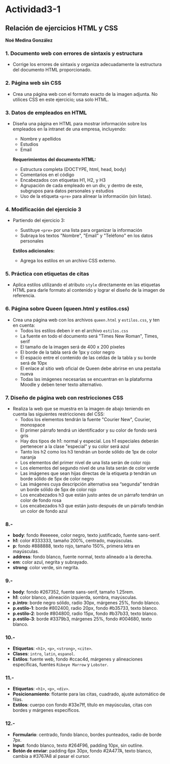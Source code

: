 # Actividad3-1  
## Relación de ejercicios HTML y CSS  
**Noé Medina González**  

### 1. Documento web con errores de sintaxis y estructura  
- Corrige los errores de sintaxis y organiza adecuadamente la estructura del documento HTML proporcionado.

### 2. Página web sin CSS  
- Crea una página web con el formato exacto de la imagen adjunta. No utilices CSS en este ejercicio; usa solo HTML.

### 3. Datos de empleados en HTML  
- Diseña una página en HTML para mostrar información sobre los empleados en la intranet de una empresa, incluyendo:
  - Nombre y apellidos
  - Estudios
  - Email

  **Requerimientos del documento HTML:**
  - Estructura completa (DOCTYPE, html, head, body)
  - Comentarios en el código
  - Encabezados con etiquetas H1, H2, y H3
  - Agrupación de cada empleado en un div, y dentro de este, subgrupos para datos personales y estudios
  - Uso de la etiqueta `<pre>` para alinear la información (sin listas).

### 4. Modificación del ejercicio 3  
- Partiendo del ejercicio 3:
  - Sustituye `<pre>` por una lista para organizar la información
  - Subraya los textos "Nombre", "Email" y "Teléfono" en los datos personales

  **Estilos adicionales:**
  - Agrega los estilos en un archivo CSS externo.

### 5. Práctica con etiquetas de citas  
- Aplica estilos utilizando el atributo `style` directamente en las etiquetas HTML para darle formato al contenido y lograr el diseño de la imagen de referencia.

### 6. Página sobre Queen (queen.html y estilos.css)  
- Crea una página web con los archivos `queen.html` y `estilos.css`, y ten en cuenta:
  - Todos los estilos deben ir en el archivo `estilos.css`
  - La fuente en todo el documento será "Times New Roman", Times, serif
  - El tamaño de la imagen será de 400 x 200 píxeles
  - El borde de la tabla será de 1px y color negro
  - El espacio entre el contenido de las celdas de la tabla y su borde será de 10px
  - El enlace al sitio web oficial de Queen debe abrirse en una pestaña nueva
  - Todas las imágenes necesarias se encuentran en la plataforma Moodle y deben tener texto alternativo.

### 7. Diseño de página web con restricciones CSS  
- Realiza la web que se muestra en la imagen de abajo teniendo en cuenta las siguientes restricciones del CSS:
  - Todos los elementos tendrán la fuente "Courier New", Courier, monospace
  - El primer párrafo tendrá un identificador y su color de fondo será gris
  - Hay dos tipos de h1: normal y especial. Los h1 especiales deberán pertenecer a la clase "especial" y su color será azul
  - Tanto los h2 como los h3 tendrán un borde sólido de 1px de color naranja
  - Los elementos del primer nivel de una lista serán de color rojo
  - Los elementos del segundo nivel de una lista serán de color verde
  - Las imágenes que sean hijas directas de la etiqueta p tendrán un borde sólido de 5px de color negro
  - Las imágenes cuya descripción alternativa sea “segunda” tendrán un borde sólido de 5px de color rojo
  - Los encabezados h3 que están justo antes de un párrafo tendrán un color de fondo rosa
  - Los encabezados h3 que están justo después de un párrafo tendrán un color de fondo azul

### 8.-

- **body**: fondo #eeeeee, color negro, texto justificado, fuente sans-serif.
- **h1**: color #333333, tamaño 200%, centrado, mayúsculas.
- **p**: fondo #888888, texto rojo, tamaño 150%, primera letra en mayúsculas.
- **address**: fondo blanco, fuente normal, texto alineado a la derecha.
- **em**: color azul, negrita y subrayado.
- **strong**: color verde, sin negrita.

### 9.-

- **body**: fondo #267352, fuente sans-serif, tamaño 1.25rem.
- **h1**: color blanco, alineación izquierda, sombra, mayúsculas.
- **p.intro**: borde negro sólido, radio 30px, márgenes 25%, fondo blanco.
- **p.estilo-1**: borde #802400, radio 20px, fondo #b35733, texto blanco.
- **p.estilo-2**: borde #804800, radio 15px, fondo #b37b33, texto blanco.
- **p.estilo-3**: borde #3379b3, márgenes 25%, fondo #004680, texto blanco.

### 10.-

- **Etiquetas**: `<h1>`, `<p>`, `<strong>`, `<cite>`.
- **Clases**: `intro`, `latin`, `espanol`.
- **Estilos**: fuente web, fondo #ccac4d, márgenes y alineaciones específicas, fuentes `Ribeye Marrow` y `Lobster`.

### 11.-

- **Etiquetas**: `<h1>`, `<p>`, `<div>`.
- **Posicionamiento**: flotante para las citas, cuadrado, ajuste automático de filas.
- **Estilos**: cuerpo con fondo #33e7ff, título en mayúsculas, citas con bordes y márgenes específicos.

### 12.-

- **Formulario**: centrado, fondo blanco, bordes punteados, radio de borde 7px.
- **Input**: fondo blanco, texto #264F96, padding 10px, sin outline.
- **Botón de enviar**: padding 6px 30px, fondo #2A477A, texto blanco, cambia a #3767A8 al pasar el cursor.